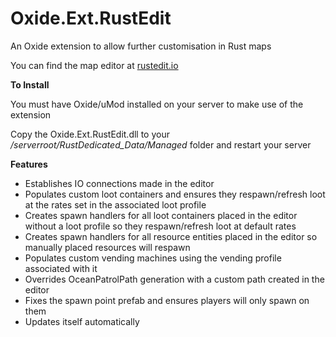# Oxide.Ext.RustEdit
An Oxide extension to allow further customisation in Rust maps

You can find the map editor at [rustedit.io](https://www.rustedit.io "rustedit.io")

**To Install**

You must have Oxide/uMod installed on your server to make use of the extension

Copy the Oxide.Ext.RustEdit.dll to your */serverroot/RustDedicated_Data/Managed* folder and restart your server

**Features**
* Establishes IO connections made in the editor
* Populates custom loot containers and ensures they respawn/refresh loot at the rates set in the associated loot profile
* Creates spawn handlers for all loot containers placed in the editor without a loot profile so they respawn/refresh loot at default rates
* Creates spawn handlers for all resource entities placed in the editor so manually placed resources will respawn
* Populates custom vending machines using the vending profile associated with it
* Overrides OceanPatrolPath generation with a custom path created in the editor
* Fixes the spawn point prefab and ensures players will only spawn on them
* Updates itself automatically
